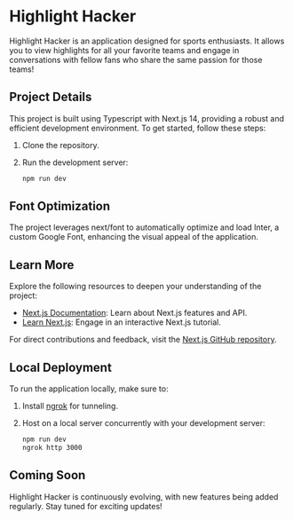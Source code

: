 # Highlight Hacker

Highlight Hacker is an application designed for sports enthusiasts. It allows you to view highlights for all your favorite teams and engage in conversations with fellow fans who share the same passion for those teams!

## Project Details

This project is built using Typescript with Next.js 14, providing a robust and efficient development environment. To get started, follow these steps:

1. Clone the repository.
2. Run the development server:

   ```bash
   npm run dev
   ```

## Font Optimization

The project leverages next/font to automatically optimize and load Inter, a custom Google Font, enhancing the visual appeal of the application.

## Learn More

Explore the following resources to deepen your understanding of the project:

- [Next.js Documentation](https://nextjs.org/docs): Learn about Next.js features and API.
- [Learn Next.js](https://nextjs.org/learn): Engage in an interactive Next.js tutorial.

For direct contributions and feedback, visit the [Next.js GitHub repository](https://github.com/vercel/next.js/).

## Local Deployment

To run the application locally, make sure to:

1. Install [ngrok](https://ngrok.com/) for tunneling.

2. Host on a local server concurrently with your development server:

   ```bash
   npm run dev
   ngrok http 3000
   ```

## Coming Soon

Highlight Hacker is continuously evolving, with new features being added regularly. Stay tuned for exciting updates!


